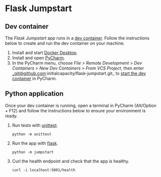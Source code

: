 # Flask Jumpstart

## Dev container

The _Flask Jumpstart_ app runs in a [dev container](https://containers.dev/).
Follow the instructions below to create and run the dev container on your machine.

1.  Install and start [Docker Desktop](https://www.docker.com/products/docker-desktop/).
1.  Install and open [PyCharm](https://www.jetbrains.com/pycharm/).
1.  In the PyCharm menu, choose _File > Remote Development > Dev Containers > New Dev Containers > From VCS Project_,
    then enter _git@github.com:initialcapacity/flask-jumpstart.git_ to [start the dev container](https://www.jetbrains.com/help/pycharm/connect-to-devcontainer.html#start_container_from_product)
    in PyCharm.

## Python application

Once your dev container is running, open a terminal in PyCharm (Alt/Option + F12) and follow the instructions below to
ensure your environment is ready.

1.  Run tests with [unittest](https://docs.python.org/3/library/unittest.html).
    ```shell
    python -m unittest
    ```

1.  Run the app with [flask](https://flask.palletsprojects.com).
    ```shell
    python -m jumpstart
    ```

1.  Curl the health endpoint and check that the app is healthy.
    ```shell
    curl -i localhost:5001/health
    ```
